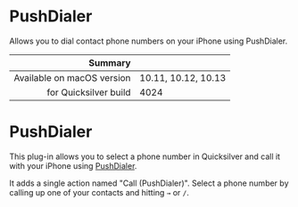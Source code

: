 # PushDialer

Allows you to dial contact phone numbers on your iPhone using PushDialer.

 Summary                    | &nbsp; 
---------------------------:|:--------------------
 Available on macOS version | 10.11, 10.12, 10.13
      for Quicksilver build | 4024


# PushDialer

This plug-in allows you to select a phone number in Quicksilver and call it
with your iPhone using [PushDialer](http://pushdialer.com/).

It adds a single action named "Call (PushDialer)". Select a phone number by
calling up one of your contacts and hitting `→` or `/`.